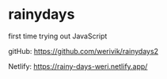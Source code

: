 # rainydays
 
 first time trying out JavaScript

 gitHub: 
 https://github.com/werivik/rainydays2

 Netlify:
 https://rainy-days-weri.netlify.app/

